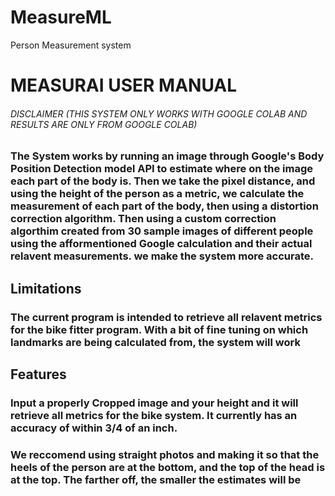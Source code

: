 # MeasureML
Person Measurement system
# MEASURAI USER MANUAL
###### DISCLAIMER (THIS SYSTEM ONLY WORKS WITH GOOGLE COLAB AND RESULTS ARE ONLY FROM GOOGLE COLAB)
### The System works by running an image through Google's Body Position Detection model API to estimate where on the image each part of the body is. Then we take the pixel distance, and using the height of the person as a metric, we calculate the measurement of each part of the body, then using a distortion correction algorithm. Then using a custom correction algorthim created from 30 sample images of different people using the afformentioned Google calculation and their actual relavent measurements. we make the system more accurate. 
## Limitations
### The current program is intended to retrieve all relavent metrics for the bike fitter program. With a bit of fine tuning on which landmarks are being calculated from, the system will work
## Features
### Input a properly Cropped image and your height and it will retrieve all metrics for the bike system. It currently has an accuracy of within 3/4 of an inch.
### We reccomend using straight photos and making it so that the heels of the person are at the bottom, and the top of the head is at the top. The farther off, the smaller the estimates will be
